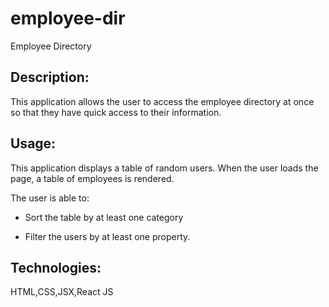 # employee-dir
Employee Directory

## Description:
This application allows the user to access the employee directory at once so that they have quick access to their information.


## Usage:

This application displays a table of random users. When the user loads the page, a table of employees is rendered.

The user is able to:

- Sort the table by at least one category

- Filter the users by at least one property.

## Technologies:

HTML,CSS,JSX,React JS



